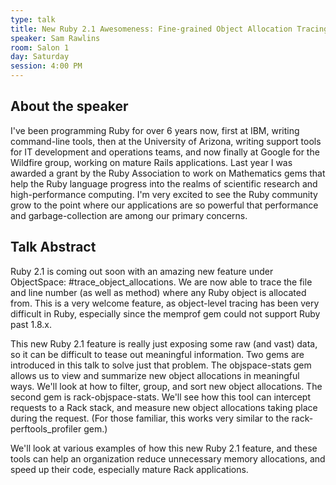```yaml
---
type: talk
title: New Ruby 2.1 Awesomeness: Fine-grained Object Allocation Tracing
speaker: Sam Rawlins
room: Salon 1
day: Saturday
session: 4:00 PM
---
```


## About the speaker

I've been programming Ruby for over 6 years now, first at IBM, writing command-line tools, then at the University of Arizona, writing support tools for IT development and operations teams, and now finally at Google for the Wildfire group, working on mature Rails applications. Last year I was awarded a grant by the Ruby Association to work on Mathematics gems that help the Ruby language progress into the realms of scientific research and high-performance computing. I'm very excited to see the Ruby community grow to the point where our applications are so powerful that performance and garbage-collection are among our primary concerns.

## Talk Abstract

Ruby 2.1 is coming out soon with an amazing new feature under ObjectSpace: #trace_object_allocations. We are now able to trace the file and line number (as well as method) where any Ruby object is allocated from. This is a very welcome feature, as object-level tracing has been very difficult in Ruby, especially since the memprof gem could not support Ruby past 1.8.x.

This new Ruby 2.1 feature is really just exposing some raw (and vast) data, so it can be difficult to tease out meaningful information. Two gems are introduced in this talk to solve just that problem. The objspace-stats gem allows us to view and summarize new object allocations in meaningful ways. We'll look at how to filter, group, and sort new object allocations. The second gem is rack-objspace-stats. We'll see how this tool can intercept requests to a Rack stack, and measure new object allocations taking place during the request. (For those familiar, this works very similar to the rack-perftools_profiler gem.)

We'll look at various examples of how this new Ruby 2.1 feature, and these tools can help an organization reduce unnecessary memory allocations, and speed up their code, especially mature Rack applications.